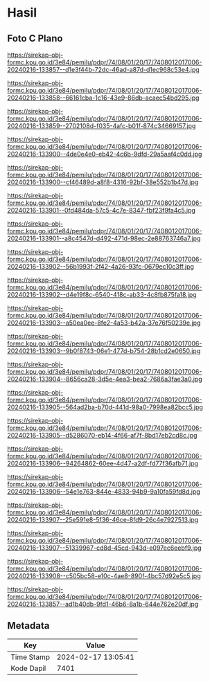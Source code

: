 # Hasil

## Foto C Plano

https://sirekap-obj-formc.kpu.go.id/3e84/pemilu/pdpr/74/08/01/20/17/7408012017006-20240216-133857--d1e3f44b-72dc-46ad-a87d-d1ec968c53e4.jpg

https://sirekap-obj-formc.kpu.go.id/3e84/pemilu/pdpr/74/08/01/20/17/7408012017006-20240216-133858--66161cba-1c16-43e9-86db-acaec54bd295.jpg

https://sirekap-obj-formc.kpu.go.id/3e84/pemilu/pdpr/74/08/01/20/17/7408012017006-20240216-133859--2702108d-f035-4afc-b01f-874c34669157.jpg

https://sirekap-obj-formc.kpu.go.id/3e84/pemilu/pdpr/74/08/01/20/17/7408012017006-20240216-133900--4de0e4e0-eb42-4c6b-9dfd-29a5aaf4c0dd.jpg

https://sirekap-obj-formc.kpu.go.id/3e84/pemilu/pdpr/74/08/01/20/17/7408012017006-20240216-133900--cf46489d-a8f8-4316-92bf-38e552b1b47d.jpg

https://sirekap-obj-formc.kpu.go.id/3e84/pemilu/pdpr/74/08/01/20/17/7408012017006-20240216-133901--0fd484da-57c5-4c7e-8347-fbf23f9fa4c5.jpg

https://sirekap-obj-formc.kpu.go.id/3e84/pemilu/pdpr/74/08/01/20/17/7408012017006-20240216-133901--a8c4547d-d492-471d-98ec-2e88763746a7.jpg

https://sirekap-obj-formc.kpu.go.id/3e84/pemilu/pdpr/74/08/01/20/17/7408012017006-20240216-133902--56b1993f-2f42-4a26-93fc-0679ec10c3ff.jpg

https://sirekap-obj-formc.kpu.go.id/3e84/pemilu/pdpr/74/08/01/20/17/7408012017006-20240216-133902--d4e19f8c-6540-418c-ab33-4c8fb875fa18.jpg

https://sirekap-obj-formc.kpu.go.id/3e84/pemilu/pdpr/74/08/01/20/17/7408012017006-20240216-133903--a50ea0ee-8fe2-4a53-b42a-37e76f50239e.jpg

https://sirekap-obj-formc.kpu.go.id/3e84/pemilu/pdpr/74/08/01/20/17/7408012017006-20240216-133903--9b0f8743-06e1-477d-b754-28b1cd2e0650.jpg

https://sirekap-obj-formc.kpu.go.id/3e84/pemilu/pdpr/74/08/01/20/17/7408012017006-20240216-133904--8656ca28-3d5e-4ea3-bea2-7686a3fae3a0.jpg

https://sirekap-obj-formc.kpu.go.id/3e84/pemilu/pdpr/74/08/01/20/17/7408012017006-20240216-133905--564ad2ba-b70d-441d-98a0-7998ea82bcc5.jpg

https://sirekap-obj-formc.kpu.go.id/3e84/pemilu/pdpr/74/08/01/20/17/7408012017006-20240216-133905--d5286070-eb14-4f66-af7f-8bd17eb2cd8c.jpg

https://sirekap-obj-formc.kpu.go.id/3e84/pemilu/pdpr/74/08/01/20/17/7408012017006-20240216-133906--94264862-60ee-4d47-a2df-fd77f36afb71.jpg

https://sirekap-obj-formc.kpu.go.id/3e84/pemilu/pdpr/74/08/01/20/17/7408012017006-20240216-133906--54e1e763-844e-4833-94b9-9a10fa59fd8d.jpg

https://sirekap-obj-formc.kpu.go.id/3e84/pemilu/pdpr/74/08/01/20/17/7408012017006-20240216-133907--25e591e8-5f36-46ce-8fd9-26c4e7927513.jpg

https://sirekap-obj-formc.kpu.go.id/3e84/pemilu/pdpr/74/08/01/20/17/7408012017006-20240216-133907--51339967-cd8d-45cd-943d-e097ec6eebf9.jpg

https://sirekap-obj-formc.kpu.go.id/3e84/pemilu/pdpr/74/08/01/20/17/7408012017006-20240216-133908--c505bc58-e10c-4ae8-890f-4bc57d92e5c5.jpg

https://sirekap-obj-formc.kpu.go.id/3e84/pemilu/pdpr/74/08/01/20/17/7408012017006-20240216-133857--ad1b40db-9fd1-46b6-8a1b-644e762e20df.jpg


## Metadata

| Key        | Value               |
| ---------- | ------------------- |
| Time Stamp | 2024-02-17 13:05:41 |
| Kode Dapil | 7401                |



